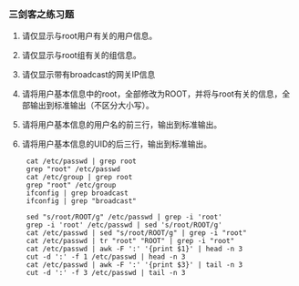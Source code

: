 ### 三剑客之练习题 ###
1. 请仅显示与root用户有关的用户信息。
2. 请仅显示与root组有关的组信息。
3. 请仅显示带有broadcast的网关IP信息
4. 请将用户基本信息中的root，全部修改为ROOT，并将与root有关的信息，全部输出到标准输出（不区分大小写）。
5. 请将用户基本信息的用户名的前三行，输出到标准输出。
6. 请将用户基本信息的UID的后三行，输出到标准输出。

		cat /etc/passwd | grep root
		grep "root" /etc/passwd
		cat /etc/group | grep root
		grep "root" /etc/group
		ifconfig | grep broadcast
		ifconfig | grep "broadcast"

		sed "s/root/ROOT/g" /etc/passwd | grep -i 'root'
		grep -i 'root' /etc/passwd | sed 's/root/ROOT/g'
		cat /etc/passwd | sed "s/root/ROOT/g" | grep -i "root"
		cat /etc/passwd | tr "root" "ROOT" | grep -i "root"
		cat /etc/passwd | awk -F ':' '{print $1}' | head -n 3
		cut -d ':' -f 1 /etc/passwd | head -n 3 
		cat /etc/passwd | awk -F ':' '{print $3}' | tail -n 3
		cut -d ':' -f 3 /etc/passwd | tail -n 3 

